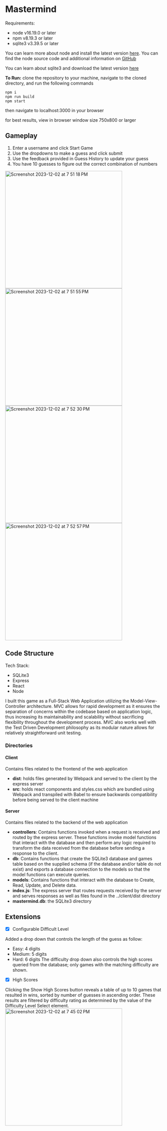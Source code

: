 # Mastermind

Requirements:
- node v16.19.0 or later
- npm v8.19.3 or later
- sqlite3 v3.39.5 or later

You can learn more about node and install the latest version [here](https://nodejs.org/en). You can find the node source code and additional information on [GitHub](https://github.com/nodejs/node)

You can learn about sqlite3 and download the latest version [here](https://www.sqlite.org/index.html)


**To Run:** clone the repository to your machine, navigate to the cloned directory, and run the following commands

```
npm i
npm run build
npm start
```
then navigate to localhost:3000 in your browser

for best results, view in browser window size 750x800 or larger

## Gameplay
1. Enter a username and click Start Game
2. Use the dropdowns to make a guess and click submit
3. Use the feedback provided in Guess History to update your guess
4. You have 10 guesses to figure out the correct combination of numbers
<img width="375" alt="Screenshot 2023-12-02 at 7 51 18 PM" src="https://github.com/lundas/mastermind/assets/26886397/3429fcb7-ac8a-4a4a-b21b-6c4bdf6afee2">
<img width="375" alt="Screenshot 2023-12-02 at 7 51 55 PM" src="https://github.com/lundas/mastermind/assets/26886397/b03d957f-50dd-496f-8a1e-27173653d4c7">
<img width="375" alt="Screenshot 2023-12-02 at 7 52 30 PM" src="https://github.com/lundas/mastermind/assets/26886397/8bbfe07a-5098-430b-ba5b-da421b25ee2b">
<img width="375" alt="Screenshot 2023-12-02 at 7 52 57 PM" src="https://github.com/lundas/mastermind/assets/26886397/d6b6a9e3-b3f9-4e39-acc2-e86b605ad04a">



## Code Structure
Tech Stack:
- SQLite3
- Express
- React
- Node

I built this game as a Full-Stack Web Application utilizing the Model-View-Controller architecture. MVC allows for rapid development as it ensures the separation of concerns within the codebase based on application logic, thus increasing its maintainability and scalability without sacrificing flexibility throughout the development process. MVC also works well with the Test Driven Development philosophy as its modular nature allows for relatively straightforward unit testing.

### Directories
#### Client
Contains files related to the frontend of the web application
- **dist**: holds files generated by Webpack and served to the client by the express server
- **src**: holds react components and styles.css which are bundled using Webpack and transpiled with Babel to ensure backwards compatibility before being served to the client machine
#### Server
Contains files related to the backend of the web application
- **controllers**: Contains functions invoked when a request is received and routed by the express server. These functions invoke model functions that interact with the database and then perform any logic required to transform the data received from the database before sending a response to the client.
- **db**: Contains functions that create the SQLite3 database and games table based on the supplied schema (if the database and/or table do not exist) and exports a database connection to the models so that the model functions can execute queries.
- **models**: Contains functions that interact with the database to Create, Read, Update, and Delete data.
- **index.js**: The express server that routes requests received by the server and serves responses as well as files found in the ../client/dist directory
- **mastermind.db**: the SQLite3 directory

## Extensions
- [x] Configurable Difficult Level
      
Added a drop down that controls the length of the guess as follow:
- Easy: 4 digits
- Medium: 5 digits
- Hard: 6 digits
The difficulty drop down also controls the high scores queried from the database; only games with the matching difficulty are shown.

- [x] High Scores
      
Clicking the Show High Scores button reveals a table of up to 10 games that resulted in wins, sorted by number of guesses in ascending order. These results are filtered by difficulty rating as determined by the value of the Difficulty Level Select element.
<img width="375" alt="Screenshot 2023-12-02 at 7 45 02 PM" src="https://github.com/lundas/mastermind/assets/26886397/61c01d62-7fca-4bbd-b674-e2c14b97de0b">
